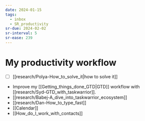 ```yaml
---
date: 2024-01-15
tags:
  - inbox
  - SR_productivity
sr-due: 2024-02-02
sr-interval: 5
sr-ease: 239
---
```


# My productivity workflow

- [ ] [[research/Polya-How_to_solve_it|how to solve it]]
- Improve my [[Getting_things_done_GTD|GTD]] workflow with [[research/Syd-GTD_with_taskwarrior]].
- [[research/Babej-A_dive_into_taskwarrior_ecosystem]]
- [[research/Dan-How_to_type_fast]]
- [[Calendar]]
- [[How_do_I_work_with_contacts]]

